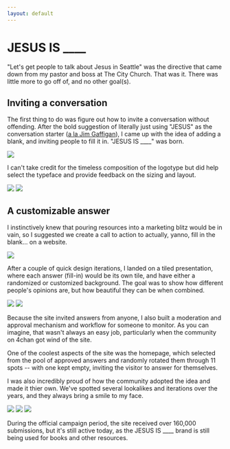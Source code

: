 ```yaml
---
layout: default
---
```


# JESUS IS ____

"Let's get people to talk about Jesus in Seattle" was the directive that came down from my pastor and boss at The City Church. That was it. There was little more to go off of, and no other goal(s).

## Inviting a conversation

The first thing to do was figure out how to invite a conversation without offending. After the bold suggestion of literally just using "JESUS" as the conversation starter ([a la Jim Gaffigan](https://www.youtube.com/watch?v=2k_9mXpNdgU)), I came up with the idea of adding a blank, and inviting people to fill it in. "JESUS IS ____" was born.

<a href="/jesusis/wall.jpg"><img src="/jesusis/wall.JPG"></a>

I can't take credit for the timeless composition of the logotype but did help select the typeface and provide feedback on the sizing and layout.

<div class="image-group-2">
  <a href="/jesusis/billboard.jpg"><img src="/jesusis/billboard.jpg"></a>
  <a href="/jesusis/bus.jpg"><img src="/jesusis/bus.jpg"></a>
</div>

## A customizable answer

I instinctively knew that pouring resources into a marketing blitz would be in vain, so I suggested we create a call to action to actually, yanno, fill in the blank... on a website.

<a href="/jesusis/site-screenshot.png"><img src="/jesusis/site-screenshot.png"></a>

After a couple of quick design iterations, I landed on a tiled presentation, where each answer (fill-in) would be its own tile, and have either a randomized or customized background. The goal was to show how different people's opinions are, but how beautiful they can be when combined.

<div class="image-group-2">
  <a href="/jesusis/submit-form.png"><img src="/jesusis/submit-form.png"></a>
  <a href="/jesusis/example-answer.png"><img src="/jesusis/example-answer.png"></a>
</div>

Because the site invited answers from anyone, I also built a moderation and approval mechanism and workflow for someone to monitor. As you can imagine, that wasn't always an easy job, particularly when the community on 4chan got wind of the site.

One of the coolest aspects of the site was the homepage, which selected from the pool of approved answers and randomly rotated them through 11 spots -- with one kept empty, inviting the visitor to answer for themselves.

I was also incredibly proud of how the community adopted the idea and made it thier own. We've spotted several lookalikes and iterations over the years, and they always bring a smile to my face.

<div class="image-group-3">
  <a href="/jesusis/yoda-bumpersticker.jpg"><img src="/jesusis/yoda-bumpersticker.JPG"></a>
  <a href="/jesusis/enrollment-poster.jpg"><img src="/jesusis/enrollment-poster.JPG"></a>
  <a href="/jesusis/jesustaco.jpg"><img src="/jesusis/jesustaco.jpg"></a>
</div>

During the official campaign period, the site received over 160,000 submissions, but it's still active today, as the JESUS IS ____ brand is still being used for books and other resources.
